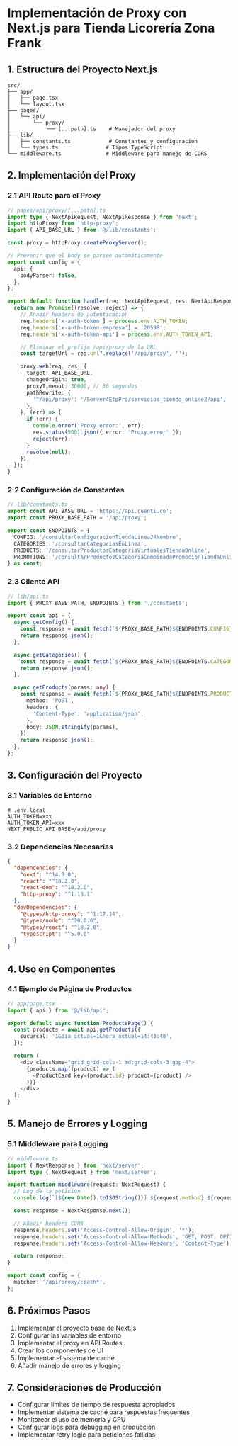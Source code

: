 # Implementación de Proxy con Next.js para Tienda Licorería Zona Frank

## 1. Estructura del Proyecto Next.js

```
src/
├── app/
│   ├── page.tsx
│   └── layout.tsx
├── pages/
│   └── api/
│       └── proxy/
│           └── [...path].ts    # Manejador del proxy
├── lib/
│   ├── constants.ts            # Constantes y configuración
│   └── types.ts               # Tipos TypeScript
└── middleware.ts              # Middleware para manejo de CORS
```

## 2. Implementación del Proxy

### 2.1 API Route para el Proxy
```typescript
// pages/api/proxy/[...path].ts
import type { NextApiRequest, NextApiResponse } from 'next';
import httpProxy from 'http-proxy';
import { API_BASE_URL } from '@/lib/constants';

const proxy = httpProxy.createProxyServer();

// Prevenir que el body se parsee automáticamente
export const config = {
  api: {
    bodyParser: false,
  },
};

export default function handler(req: NextApiRequest, res: NextApiResponse) {
  return new Promise((resolve, reject) => {
    // Añadir headers de autenticación
    req.headers['x-auth-token'] = process.env.AUTH_TOKEN;
    req.headers['x-auth-token-empresa'] = '20598';
    req.headers['x-auth-token-api'] = process.env.AUTH_TOKEN_API;

    // Eliminar el prefijo /api/proxy de la URL
    const targetUrl = req.url?.replace('/api/proxy', '');

    proxy.web(req, res, {
      target: API_BASE_URL,
      changeOrigin: true,
      proxyTimeout: 30000, // 30 segundos
      pathRewrite: {
        '^/api/proxy': '/Server4EtpPro/servicios_tienda_online2/api',
      },
    }, (err) => {
      if (err) {
        console.error('Proxy error:', err);
        res.status(500).json({ error: 'Proxy error' });
        reject(err);
      }
      resolve(null);
    });
  });
}
```

### 2.2 Configuración de Constantes
```typescript
// lib/constants.ts
export const API_BASE_URL = 'https://api.cuenti.co';
export const PROXY_BASE_PATH = '/api/proxy';

export const ENDPOINTS = {
  CONFIG: '/consultarConfiguracionTiendaLineaJ4Nombre',
  CATEGORIES: '/consultarCategoriasEnLinea',
  PRODUCTS: '/consultarProductosCategoriaVirtualesTiendaOnline',
  PROMOTIONS: '/consultarProductosCategoriaCombinadaPromocionTiendaOnline',
} as const;
```

### 2.3 Cliente API
```typescript
// lib/api.ts
import { PROXY_BASE_PATH, ENDPOINTS } from './constants';

export const api = {
  async getConfig() {
    const response = await fetch(`${PROXY_BASE_PATH}${ENDPOINTS.CONFIG}?nombre=licorerazonafrank`);
    return response.json();
  },

  async getCategories() {
    const response = await fetch(`${PROXY_BASE_PATH}${ENDPOINTS.CATEGORIES}`);
    return response.json();
  },

  async getProducts(params: any) {
    const response = await fetch(`${PROXY_BASE_PATH}${ENDPOINTS.PRODUCTS}`, {
      method: 'POST',
      headers: {
        'Content-Type': 'application/json',
      },
      body: JSON.stringify(params),
    });
    return response.json();
  },
};
```

## 3. Configuración del Proyecto

### 3.1 Variables de Entorno
```env
# .env.local
AUTH_TOKEN=xxx
AUTH_TOKEN_API=xxx
NEXT_PUBLIC_API_BASE=/api/proxy
```

### 3.2 Dependencias Necesarias
```json
{
  "dependencies": {
    "next": "^14.0.0",
    "react": "^18.2.0",
    "react-dom": "^18.2.0",
    "http-proxy": "^1.18.1"
  },
  "devDependencies": {
    "@types/http-proxy": "^1.17.14",
    "@types/node": "^20.0.0",
    "@types/react": "^18.2.0",
    "typescript": "^5.0.0"
  }
}
```

## 4. Uso en Componentes

### 4.1 Ejemplo de Página de Productos
```typescript
// app/page.tsx
import { api } from '@/lib/api';

export default async function ProductsPage() {
  const products = await api.getProducts({
    sucursal: '1&dia_actual=1&hora_actual=14:43:48',
  });

  return (
    <div className="grid grid-cols-1 md:grid-cols-3 gap-4">
      {products.map((product) => (
        <ProductCard key={product.id} product={product} />
      ))}
    </div>
  );
}
```

## 5. Manejo de Errores y Logging

### 5.1 Middleware para Logging
```typescript
// middleware.ts
import { NextResponse } from 'next/server';
import type { NextRequest } from 'next/server';

export function middleware(request: NextRequest) {
  // Log de la petición
  console.log(`[${new Date().toISOString()}] ${request.method} ${request.url}`);

  const response = NextResponse.next();

  // Añadir headers CORS
  response.headers.set('Access-Control-Allow-Origin', '*');
  response.headers.set('Access-Control-Allow-Methods', 'GET, POST, OPTIONS');
  response.headers.set('Access-Control-Allow-Headers', 'Content-Type');

  return response;
}

export const config = {
  matcher: '/api/proxy/:path*',
};
```

## 6. Próximos Pasos

1. Implementar el proyecto base de Next.js
2. Configurar las variables de entorno
3. Implementar el proxy en API Routes
4. Crear los componentes de UI
5. Implementar el sistema de caché
6. Añadir manejo de errores y logging

## 7. Consideraciones de Producción

- Configurar límites de tiempo de respuesta apropiados
- Implementar sistema de caché para respuestas frecuentes
- Monitorear el uso de memoria y CPU
- Configurar logs para debugging en producción
- Implementar retry logic para peticiones fallidas 